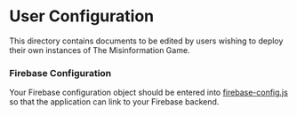 # User Configuration

This directory contains documents to be edited by users wishing
to deploy their own instances of The Misinformation Game.

### Firebase Configuration

Your Firebase configuration object should be entered
into [firebase-config.js](firebase-config.js) so that the
application can link to your Firebase backend.
